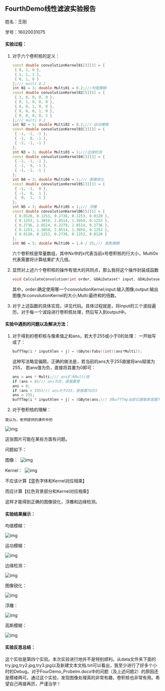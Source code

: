 ## FourthDemo线性滤波实验报告

姓名：王刚

学号：16020031075

#### 实验过程：

1. 对于六个卷积核的定义：

   ```c++
   const double convolutionKernel01[3][3] = {
   	{ 0, 1, 0 },
   	{ 1, 1, 1 },
   	{ 0, 1, 0 }
   };/// multi 0.2
   int N1 = 3; double Multi01 = 0.2;///均值模糊
   const double convolutionKernel02[5][5] = {
   	{ 1, 0, 0, 0, 0 },
   	{ 0, 1, 0, 0, 0 },
   	{ 0, 0, 1, 0, 0 },
   	{ 0, 0, 0, 1, 0 },
   	{ 0, 0, 0, 0, 1 }
   };/// multi 0.2
   int N2 = 5; double Multi02 = 0.2;/// 运动模糊
   const double convolutionKernel03[3][3] = {
   	{ -1, -1, -1 },
   	{ -1,  8, -1 },
   	{ -1, -1, -1 }
   };
   int N3 = 3; double Multi03 = 1;///边缘检测
   const double convolutionKernel04[3][3] = {
   	{ -1, -1, -1 },
   	{ -1,  9, -1 },
   	{ -1, -1, -1 }
   };
   int N4 = 3; double Multi04 = 1;/// 图像锐化
   const double convolutionKernel05[3][3] = {
   	{ -1, -1,  0 },
   	{ -1,  0,  1 },
   	{  0,  1,  1 }
   };
   int N5 = 3; double Multi05 = 1;/// 浮雕
   const double convolutionKernel06[5][5] = {
   	{ 0.0120, 0.1253, 0.2736, 0.1253, 0.0120 },
   	{ 0.1253, 1.3054, 2.8514, 1.3054, 0.1253 },
   	{ 0.2736, 2.8514, 6.2279, 2.8514, 0.2736 },
   	{ 0.1253, 1.3054, 2.8514, 1.3054, 0.1253 },
   	{ 0.0120, 0.1253, 0.2736, 0.1253, 0.0120 }
   };
   int N6 = 5; double Multi06 = 1.0 / 25;/// 高斯模糊
   ```

   六个卷积核是常量数组，其中Nx中的x代表当前x号卷积核的行大小，Multi0x代表需要将计算结果扩大几倍。

2. 显然对上述六个卷积核的操作有很大的共同点，那么我将这个操作封装成函数

   ```c++
   void CalculateConvolution(int order, GDALDataset* input, GDALDataset* output, int N, double Multi)
   ```

   其中，order:确定使用哪一个convolutionKernel;input:输入图像;output:输出图像;N:convolutionKernel的大小;Multi:最终和的倍数。

3. 对于上述函数的具体实现，详见代码。具体过程就是，将input的三个波段遍历，对于每一个波段进行卷积核处理，然后写入到output中。



#### 实验中遇到的问题以及解决方法：

1. 对于得到的卷积核与像素值之和ans，若大于255或小于0的处理：
   一开始写成了：

   ```c++
   buffTmp[i * inputXlen + j] = (GByte)fabs((int)(ans*Multi));
   ```

   这种写法略显偏颇。正确的做法是，若当前的ans大于255直接将ans赋值为255， 若ans值为负，直接将其置为0即可：

   ```c++
   ans = ans * Multi;/// ans扩大Multi倍
   if (ans < 0)/// ans为负，直接置零
   ans = 0;
   if (ans > 255)/// ans大于255，直接置为255
   ans = 255;
   buffTmp[i * inputXlen + j] = (GByte)ans;/// 将buffTmp当前位置像素值置为ans
   ```

2. 对于卷积核的理解：

```
我认为，老师提供的课件中的
```

   ![img](https://github.com/Histra/FourthDemo/blob/master/FourthDemo/Pictures_ExperimentReport/01.png) 

   这张图片可能在某些方面有问题。

   问题如下：

   图像：
​	   ![img](https://github.com/Histra/FourthDemo/blob/master/FourthDemo/Pictures_ExperimentReport/02.png) 

   Kernel：
​	![img](https://github.com/Histra/FourthDemo/blob/master/FourthDemo/Pictures_ExperimentReport/03.png) 

   不应该计算【蓝色字体和Kernel对应相乘】

   而应计算【红色背景部分和Kernel对应相乘】  

   这样才能得到正确的图像锐化，浮雕和边缘检测。

#### 实验结果展示：

均值模糊：

![img](https://github.com/Histra/FourthDemo/blob/master/FourthDemo/Pictures_ExperimentReport/04.png) 

运功模糊：

![img](https://github.com/Histra/FourthDemo/blob/master/FourthDemo/Pictures_ExperimentReport/05.png) 

边缘检测：

![img](https://github.com/Histra/FourthDemo/blob/master/FourthDemo/Pictures_ExperimentReport/06.png) 

图像锐化：

![img](https://github.com/Histra/FourthDemo/blob/master/FourthDemo/Pictures_ExperimentReport/07.png) 

浮雕：

![img](https://github.com/Histra/FourthDemo/blob/master/FourthDemo/Pictures_ExperimentReport/08.png) 

高斯模糊：

![img](https://github.com/Histra/FourthDemo/blob/master/FourthDemo/Pictures_ExperimentReport/09.png) 

  

#### 实验反思总结：

​	这个实验是第四个实验。本次实验进行地并不是特别顺利。从data文件夹下面的try.jpg,try2.jpg,try3.jpg以及新建文本文档.txt可以看出，我至少进行了好多个小时的Debug。对于FourDemo_Probelm.docx中的问题（及上述问题2）的原因还是模棱两可。
​	通过这个实验，发现图像处理真的非常有趣，卷积核也非常有用。希望自己再接再厉，严谨治学！



